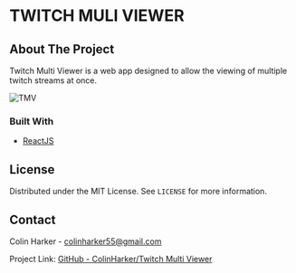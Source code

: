 <!-- SATISFY SUPER LINTER -->
# TWITCH MULI VIEWER
<!-- PROJECT LOGO -->
<!-- ABOUT THE PROJECT -->
## About The Project
Twitch Multi Viewer is a web app designed to allow the viewing of multiple twitch streams at once.

![TMV](https://github.com/ColinHarker/twitch-multi-view/blob/main/public/example.png)


### Built With
* [ReactJS](https://reactjs.org/)


<!-- LICENSE -->
## License

Distributed under the MIT License. See `LICENSE` for more information.



<!-- CONTACT -->
## Contact

Colin Harker - colinharker55@gmail.com

Project Link: [GitHub - ColinHarker/Twitch Multi Viewer](https://github.com/ColinHarker/twitch-multi-view)


